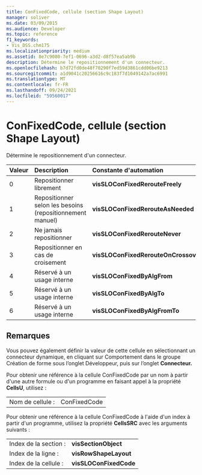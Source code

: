 ```yaml
---
title: ConFixedCode, cellule (section Shape Layout)
manager: soliver
ms.date: 03/09/2015
ms.audience: Developer
ms.topic: reference
f1_keywords:
- Vis_DSS.chm175
ms.localizationpriority: medium
ms.assetid: 8e7c9080-7ef1-0696-a3d2-d8f57ea5ab9b
description: Détermine le repositionnement d'un connecteur.
ms.openlocfilehash: b7d72fd0de48f70290f7ed59d3861cdd06be9213
ms.sourcegitcommit: a1d9041c20256616c9c183f7d1049142a7ac6991
ms.translationtype: MT
ms.contentlocale: fr-FR
ms.lasthandoff: 09/24/2021
ms.locfileid: "59560017"
---
```

# <a name="confixedcode-cell-shape-layout-section"></a>ConFixedCode, cellule (section Shape Layout)

Détermine le repositionnement d'un connecteur.
  
|**Valeur**|**Description**|**Constante d'automation**|
|:-----|:-----|:-----|
|0  <br/> |Repositionner librement  <br/> |**visSLOConFixedRerouteFreely** <br/> |
|1  <br/> |Repositionner selon les besoins (repositionnement manuel)  <br/> |**visSLOConFixedRerouteAsNeeded** <br/> |
|2  <br/> |Ne jamais repositionner  <br/> |**visSLOConFixedRerouteNever** <br/> |
|3  <br/> |Repositionner en cas de croisement  <br/> |**visSLOConFixedRerouteOnCrossover** <br/> |
|4   <br/> |Réservé à un usage interne  <br/> |**visSLOConFixedByAlgFrom** <br/> |
|5  <br/> |Réservé à un usage interne  <br/> |**visSLOConFixedByAlgTo** <br/> |
|6   <br/> |Réservé à un usage interne  <br/> |**visSLOConFixedByAlgFromTo** <br/> |
   
## <a name="remarks"></a>Remarques

Vous pouvez également définir la valeur de cette cellule  en sélectionnant un connecteur [](run-in-developer-mode-display-the-developer-tab.md) dynamique, en cliquant sur Comportement dans le groupe Création de forme sous l’onglet Développeur, puis sur l’onglet **Connecteur.**  
  
Pour obtenir une référence à la cellule ConFixedCode par un nom à partir d'une autre formule ou d'un programme en faisant appel à la propriété **CellsU**, utilisez : 
  
|||
|:-----|:-----|
|Nom de cellule :  <br/> |ConFixedCode  <br/> |
   
Pour obtenir une référence à la cellule ConFixedCode à l'aide d'un index à partir d'un programme, utilisez la propriété **CellsSRC** avec les arguments suivants : 
  
|||
|:-----|:-----|
|Index de la section :  <br/> |**visSectionObject** <br/> |
|Index de la ligne :  <br/> |**visRowShapeLayout** <br/> |
|Index de la cellule :  <br/> |**visSLOConFixedCode** <br/> |
   

